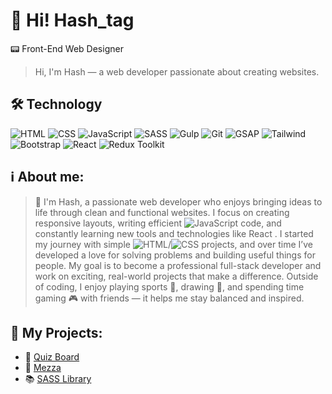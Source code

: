 # 👋 Hi! Hash_tag

📟 Front-End Web Designer  

>Hi, I'm Hash — a web developer passionate about creating websites.

## 🛠️ Technology

![HTML](https://img.shields.io/badge/-HTML5-orange?style=flat-square&logo=html5)
![CSS](https://img.shields.io/badge/-CSS3-blue?style=flat-square&logo=css3)
![JavaScript](https://img.shields.io/badge/-JavaScript-yellow?style=flat-square&logo=javascript)
![SASS](https://img.shields.io/badge/SASS-hotpink.svg?style=flat-square&&logo=SASS&logoColor=white)
![Gulp](https://img.shields.io/badge/Gulp-CF4647?style=flat-square&logo=gulp&logoColor=white)
![Git](https://img.shields.io/badge/-Git-black?style=flat-square&logo=git)
![GSAP](https://img.shields.io/badge/-GSAP-88CE02?style=flat-square&logo=greensock&logoColor=white)
![Tailwind](https://img.shields.io/badge/-Tailwind-06B6D4?style=flat-square&logo=tailwindcss&logoColor=white)
![Bootstrap](https://img.shields.io/badge/-Bootstrap-7952B3?style=flat-square&logo=bootstrap&logoColor=white)
![React](https://img.shields.io/badge/-React-61DAFB?style=flat-square&logo=react&logoColor=white)
![Redux Toolkit](https://img.shields.io/badge/-Redux%20Toolkit-764ABC?style=flat-square&logo=redux&logoColor=white)

## ℹ️ About me:

> 👋 I'm Hash, a passionate web developer who enjoys bringing ideas to life through clean and functional websites.
> I focus on creating responsive layouts, writing efficient ![JavaScript](https://img.shields.io/badge/-JavaScript-yellow?style=flat-square&logo=javascript) code, and constantly learning new tools and technologies like React
.
> I started my journey with simple ![HTML](https://img.shields.io/badge/-HTML5-orange?style=flat-square&logo=html5)/![CSS](https://img.shields.io/badge/-CSS3-blue?style=flat-square&logo=css3) projects, and over time I’ve developed a love for solving problems and building useful things for people.
> My goal is to become a professional full-stack developer and work on exciting, real-world projects that make a difference.
> Outside of coding, I enjoy playing sports 🥊, drawing 🎨, and spending time gaming 🎮 with friends — it helps me stay balanced and inspired.

## 📌 My Projects:

- 🎯 [Quiz Board](https://Hash-7ag.github.io/QuizArena-AZE/)
- 🎨 [Mezza](https://Hash-7ag.github.io/Mezza/)
- 📚 [SASS Library](https://github.com/Hash-7ag/SASS-library)
